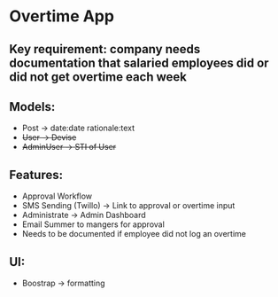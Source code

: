 # Overtime App

## Key requirement: company needs documentation that salaried employees did or did not get overtime each week

## Models:
- Post -> date:date rationale:text
- ~~User -> Devise~~
- ~~AdminUser -> STI of User~~

## Features:
- Approval Workflow
- SMS Sending (Twillo) -> Link to approval or overtime input
- Administrate -> Admin Dashboard
- Email Summer to mangers for approval
- Needs to be documented if employee did not log an overtime

## UI:
- Boostrap -> formatting


